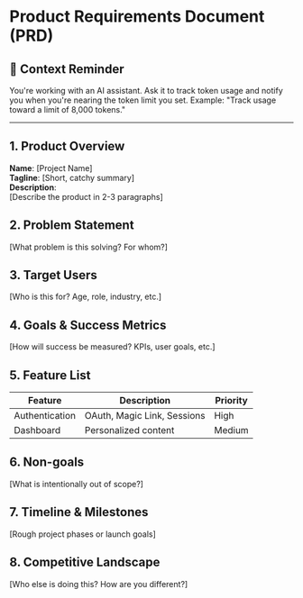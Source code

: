 # Product Requirements Document (PRD)

## 🔁 Context Reminder
You're working with an AI assistant. Ask it to track token usage and notify you when you're nearing the token limit you set. 
Example: "Track usage toward a limit of 8,000 tokens."

---

## 1. Product Overview
**Name**: [Project Name]  
**Tagline**: [Short, catchy summary]  
**Description**:  
[Describe the product in 2-3 paragraphs]

## 2. Problem Statement
[What problem is this solving? For whom?]

## 3. Target Users
[Who is this for? Age, role, industry, etc.]

## 4. Goals & Success Metrics
[How will success be measured? KPIs, user goals, etc.]

## 5. Feature List
| Feature       | Description                  | Priority |
|---------------|------------------------------|----------|
| Authentication| OAuth, Magic Link, Sessions  | High     |
| Dashboard     | Personalized content          | Medium   |

## 6. Non-goals
[What is intentionally out of scope?]

## 7. Timeline & Milestones
[Rough project phases or launch goals]

## 8. Competitive Landscape
[Who else is doing this? How are you different?]